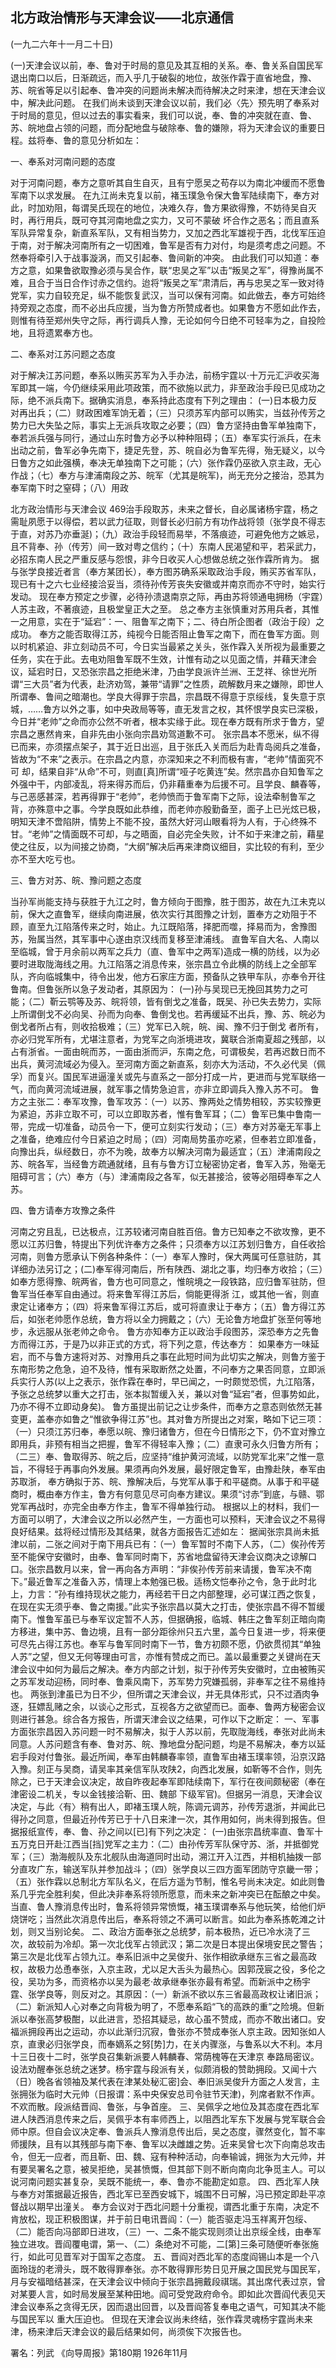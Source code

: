 ## 北方政治情形与天津会议——北京通信

(一九二六年十一月二十日)

(一)天津会议以前，奉、鲁对于时局的意见及其互相的关系。奉、鲁关系自国民军退出南口以后，日渐疏远，而入乎几于破裂的地位，故张作霖于直省地盘，豫、苏、皖省等足以引起奉、鲁冲突的问题尚未解决而待解决之时来津，想在天津会议中，解决此问题。
在我们尚未谈到天津会议以前，我们必〈先〉预先明了奉系对于时局的意见，但以过去的事实看来，我们可以说，奉、鲁的冲突就在直、鲁、苏、皖地盘占领的问题，而分配地盘与破除奉、鲁的嫌隙，将为天津会议的重要日程。兹将奉、鲁的意见分析如左：

一、奉系对河南问题的态度

对于河南问题，奉方之意听其自生自灭，且有宁愿吴之苟存以为南北冲缓而不愿鲁军南下以求发展。
在九江尚未克复以前，褚玉璞急令保大鲁军陆续南下，奉方对此，时加劝阻，每谓吴氏现在的地位，决难久存，鲁方果欲得豫，不妨待吴自灭时，再行用兵，既可夺其河南地盘之实力，又可不蒙破
坏合作之恶名；而且直系军队异常复杂，新直系军队，又有相当势力，又加之西北军雄视于西，北伐军压迫于南，对于解决河南所有之一切困难，鲁军是否有力对付，均是须考虑之问题。不然奉将牵引入于战事漩涡，而又引起奉、鲁间新的冲突。
由此我们可以知道：奉方之意，如果鲁欲取豫必须与吴合作，联“忠吴之军”以击“叛吴之军”，得豫尚属不难，且合于当日合作讨赤之信约。迨将“叛吴之军”肃清后，再与忠吴之军一致对待党军，实力自较充足，纵不能恢复武汉，当可以保有河南。如此做去，奉方可始终持旁观之态度，而不必出兵应援，当为鲁方所赞成者也。如果鲁方不愿如此作去，则惟有待至郑州失守之际，再行调兵人豫，无论如何今日绝不可轻率为之，自投险地，且将遗累奉方也。

二、奉系对江苏问题之态度

对于解决江苏问题，奉系以贿买苏军为入手办法，前杨宇霆以·十万元汇沪收买海军即其一端，今仍继续采用此项政策，而不欲施以武力，非至政治手段已见成功之际，绝不派兵南下。据确实消息，奉系持此态度有下列之理由：
(一)日本极力反对再出兵；（二）财政困难军饷无着；（三）只须苏军内部可以贿实，当兹孙传芳之势力已大失坠之际，事实上无派兵攻取之必要；（四）鲁方坚持由鲁军单独南下，奉若派兵强与同行，通过山东时鲁方必予以种种阻碍；（五）奉军实行派兵，在未出动之前，鲁军必争先南下，捷足先登，苏、皖自必为鲁军先得，殆无疑义，以今日鲁方之如此强横，奉决无单独南下之可能；（六）张作霖仍巫欲入京主政，无心作战；（七）奉方与津浦南段之苏、皖军（尤其是皖军)，尚无充分之接治，恐其为奉军南下时之窒碍；（八）用政

北方政治情形与天津会议  469治手段取苏，未来之督长，自必属诸杨宇霆，杨之需耻夙愿于以得偿，若以武力征取，则督长必归前方有功作战将领（张学良不得志于直，对苏乃亦垂涎)；（九）政治手段轻而易举，不落痕迹，可避免他方之嫉忌，且不背奉、孙（传芳）间一致对粤之信约；（十）东南人民渴望和平，若采武力，必招东南人民之严重反感与怨恨，非今日收买人心想做总统之张作霖所肯为。
据与张学良接近者言（奉方某团长），奉方图苏确系采取政治手段，贿买苏省军队，现已有十之六七业经接洽妥当，须待孙传芳丧失安徽或并南京而亦不守时，始实行发动。
现在奉方预定之步骤，必待孙溃退南京之际，再由苏将领通电拥杨（宇霆）人苏主政，不著痕迹，且极堂皇正大之至。
总之奉方主张慎重对苏用兵者，其惟一之用意，实在于“延宕”：一、阻鲁军之南下；二、待白所企图者（政治于段）之成功。
奉方之能否取得江苏，纯视今日能否阻止鲁军之南下，而在鲁军方面。则以时机紧迫、非立刻动员不可，今日实当最紧之关头，张作霖入关所视为最重要之任务，实在于此。去电劝阻鲁军既不生效，计惟有动之以见面之情，并藉天津会议，延宕时日，又恐张宗昌之拒绝米津，乃由学良派许兰洲、王芝祥、徐世光所谓“三大员”者为代表，赴济劝驾，兼带“请罪”之性质，疏解数月来之嫌隙，即世人所谓奉、鲁间之暗潮也。学良大得罪于宗昌，宗昌既不得意于京绥线，复失意于京城，……鲁方以外之事，如中央政局等等，直无发言之权，其怀恨学良实已深极，今日并“老帅”之命而亦公然不听者，根本实缘于此。现在奉方既有所求于鲁方，望宗昌之惠然肯来，自非先由小张向宗昌劝驾道歉不可。
张宗昌本不愿米，纵不得已而来，亦须摆点架子，其于近日出巡，且于张氏入关而后为赴青岛阅兵之准备，皆故为“不来”之表示。在宗昌之内意，亦深知来之不利而极有害，“老帅”情面究不可
却，结果自非“从命”不可，则直[真]所谓“哑子吃黄连”矣。然宗昌亦自知鲁军之外强中干，内部凌乱，将来得苏而后，仍非藉重奉为后援不可。且学良、麟春等，与己恶感甚深，若再得罪于“老帅”，老帅愤而于鲁军南下之际，设法牵制鲁军之背，亦殊意中之事。今学良既如此恭维，而老帅亦殷勤备至，面子上已光炫已极，明知天津不啻陷阱，情势上不能不投，虽然大好河山眼看将为人有，于心终殊不甘。“老帅”之情面既不可却，与之晤面，自必完全失败，计不如于来津之前，藉星使之往反，以为间接之协商，“大纲”解决后再来津商议细目，实比较的有利，至少亦不至大吃亏也。

三、鲁方对苏、皖、豫问题之态度

当孙军尚能支持与获胜于九江之时，鲁方倾向于图豫，胜于图苏，故在九江未克以前，保大之直鲁军，继续向南进展，依次实行其图豫之计划，置奉方之劝阻于不顾，直至九江陷落传来之时，始止。九江既陷落，择肥而噬，择易而为，舍豫图苏，殆属当然，其军事中心遂由京汉线而复移至津浦线。
直鲁军自大名、人南以至临城，曾于月余前以两军之兵力（直、鲁军中之两军)造成一横的防线，以为必要时进取陇海线之用。九江陷落之消息传来，张宗昌立令此横的防线上之全部军队，齐向临城集中，待令出发，他方石家庄方面，预备队之铁甲车队，亦奉令开往鲁南。但鲁张所以急子发动者，其原因为：
(一)孙与吴现已无挽回其势力之可能；（二）靳云鹗等及苏、皖将领，皆有倒戈之准备，既吴、孙已失去势力，实际上所谓倒戈不必向吴、孙而为向奉、鲁倒戈也。若再缓延不出兵，豫、苏、皖必为倒戈者所占有，则收拾极难；（三）党军已入皖，皖、闽、豫不归于倒戈
者所有，亦必归党军所有，尤堪注意者，为党军之向浙境进攻，冀联合浙南夏超之残部，以占有浙省。一面由皖而苏，一面由浙而沪，东南之危，可谓极矣，若再迟数日而不出兵，黄河流域必为侵入。至河南方面之新直系，刻亦大为活动，不久必代吴（佩孚）而复兴。国民军进逼潼关或先与直系之一部分打成一片，更进而与党军联络一气，而向黄河流域进展，就军事之情势急迫言，亦非立即调兵入豫入苏不可。
鲁方之主张二：奉军攻豫，鲁军攻苏：（一）以苏、豫两处之情势相较，苏实较豫更为紧迫，苏非立取不可，可以立即取苏者，惟有鲁军耳；（二）鲁军已集中鲁南一带，完成一切准备，动员令一下，便可立刻实行发动；（三）奉方对苏毫无军事上之准备，绝难应付今日紧迫之时局；（四）河南局势虽亦吃紧，但奉若立即准备，向豫出兵，纵经数日，亦不为晚，故奉方以解决河南为最适宜；（五）津浦南段之苏、皖各军，当经鲁方疏通就绪，且有与鲁方订立秘密协定者，鲁军入苏，殆毫无阻碍可言；（六）奉方（与）津浦南段之各军，似无甚接洽，彼等必阻碍奉军之人苏。

四、鲁方请奉方攻豫之条件

河南之穷且乱，已达极点，江苏较诸河南自胜百倍。鲁方已知奉之不欲攻豫，更不愿以江苏归鲁，特提出下列优许奉方之条件；只须奉方以江苏划归鲁方，自任收拾河南，则鲁方愿承认下例各种条件：（一）奉军人豫时，保大两属可任意驻防，其详细办法另订之；(二)奉军得河南后，所有陕西、湖北之事，均归奉方收拾；（三）如奉方愿得豫、皖两省，鲁方也可同意之，惟皖境之一段铁路，应归鲁军驻防，但鲁军当任奉军自由通过。将来鲁军得江苏后，倘能更得浙
江，或其他一省，则直隶定让诸奉方；（四）将来鲁军得江苏后，或可将直隶让于奉方；（五）鲁方得江苏后，如张老帅愿作总统，鲁方将以全力拥戴之；（六）无论鲁方地盘扩张至何等地步，永远服从张老帅之命令。
鲁方亦知奉方正以政治手段图苏，深恐奉方之先鲁方而得江苏，于是乃以非正式的方式，将下列之意，传达奉方：
如果奉方一味延宕，而不与鲁方速将对苏、对豫用兵之事在此短时间为此切实之解决，则鲁方鉴于东南形势之危急，迫不及待，惟有采取断然之处置，不问奉方之果否同意，立即派兵实行人苏(以上之表示，张作霖在奉时，早已闻之，一时颇觉恐慌，九江陷落，予张之总统梦以重大之打击，张本拟暂缓入关，兼以对鲁“延宕”者，但事势如此，乃亦不得不立即动身矣)。
鲁方虽提出前记之让步条件，而奉方之意态则依然无甚变更，盖奉亦如鲁之“惟欲争得江苏”也。其对鲁方所提出之对案，略如下记三项：（一）只须江苏归奉，奉愿以皖、豫归诸鲁方，但在今日情形之下，仍不宜对豫立即用兵，非预有相当之把握，鲁军不得轻率入豫；（二）直隶可永久归鲁方所有；（二三）奉、鲁取得苏、皖之后，应坚持“维护黄河流域，以防党军北来”之惟一意旨，不得轻于再事向外发展。果须再向外发展，最好限定鲁军，由豫赴陕，奉军由苏取浙，
奉方确拟于苏、皖、豫解决后，与党军从事于和平磋商。从事于和平磋商时，概由奉方作主，鲁方有何意见尽可向奉方建议。果须“讨赤”到底，与赣、鄂党军再战时，亦完全由奉方作主，鲁军不得单独行动。
根据以上的材料，我们一方面可以明了，大津会议之所以必然产生，一方面也可以预料，天津会议之不易得良好结果。兹将经过情形及其结果，就各方面报告汇述如左：
据闻张宗具尚未抵津以前，二张之间对于南下用兵已有：（一）鲁军暂时不南下人苏，（二）俟孙传芳至不能保守安徽时，由奉、鲁军同时南下，苏省地盘留待天津会议商决之谅解口口。张宗昌数月以来，曾一再向各方声明：“非俟孙传芳前来请援，鲁军决不南下。”最近鲁军之准备入苏，情理上本勉强已极。适杨文恺奉孙之令，急于此时北上，力言：“孙有维持现状之能力，再经若干日之内部整理，必可谋江西之恢复，在现在实无须乎奉、鲁之南援。”此实予张宗昌以莫大之打击，使张宗昌不得不暂缓南下。惟鲁军虽已与奉军议定暂不人苏，但据确报，临城、韩庄之鲁军刻正暗向南方移进，集中苏、鲁边境，且有一部分距徐州只五六里，盖今日复进一步，将来便可尽先占得江苏也。奉军与鲁军同时南下一节，鲁方初颇不愿，仍欲贯彻其“单独人苏”之望，但又无何等理由可言，亦惟有赞成之而已。盖以最重要之关键尚在天津会议中如何为最后之解决。奉方内部之计划，拟于孙传芳失安徽时，立由被贿买之苏军发动迎杨，同时奉、鲁乘风南下，苏军势力究嫌孤弱，非奉军之往不易维持也。
两张到津虽已为日不少，但所谓之天津会议，并无具体形式，只不过酒肉争逐，狂嫖乱赌之余，以谈心之形式，互视各方之欲望而已。面奉、鲁两方秘密会议则进行甚急。综合各方报告，所谓天津会议之结果，可作以下之断定：
一、军事方面张宗昌因入苏问题一时不易解决，拟于人苏以前，先取陇海线，奉张对此尚未同意。人苏问题含有奉、鲁对苏、皖、豫地盘分配问题，均是不易解决，奉方以延宕手段对付鲁张。最近所闻，奉军由韩麟春率领，直鲁军由褚玉璞率领，沿京汉路入豫。刻正与吴商，请吴率其亲信军队攻陕2，向西北发展，如靳等不合作，则先除之，已于天津会议决定，故自昨夜起奉军即陆续南下，军行在夜间颇秘密（奉在津密设二机关，专以金钱接洽靳、田、魏部
下级军官)。但据另一消息，天津会议决定，与此〈有〉稍有出人，即褚玉璞人皖，陈调元调苏，孙传芳退浙，并闻此已得孙之同意，但最近孙传芳已于十八日来津一次，其作用如何，尚未得到报告。但据报纸宣传，奉、鲁、孙之间以[已]有下列之决定：
(一)由张宗昌统率直、鲁军十五万克日开赴江西当[挡]党军之主力：（二）由孙传芳军队保守苏、浙，并抵御党军；（三）渤海舰队及东北舰队由海道同时出动，溯江开入江西，并相机抽拨一部分直攻广东，输送军队并参加战斗；（四）张学良以三四方面军团防守京畿一带；（五）张作霖以总制北方军队名义，在后方遥为节制，惟名号尚未决定。如此则鲁系几乎完全胜利矣，但此决非奉系将领所愿意，而未来之新冲突已在酝酿之中矣。当直、鲁人豫消息传出时，鲁系将领异常愤慨，褚玉璞谓奉系与他玩笑，给他们炉烧饼吃；当然此次消息传出后，奉系将领之不满可以断言。如此为奉系拣乾滩之计划，则又当别论矣。
二、政治方面奉张之总统梦，前本极热，近已冷水浇了三次，故较前为冷却。第一次北伐军占领武汉；第二次是日本提出保境安民之警告；第三次是北伐军占领九江。奉系旧派中之吴俊升、张作相欲承继东三省之最高政权，故极力怂恿奉张，入京主政，尤以足大舌头为最热心。因郭茂宸之役，多伦之役，吴功为多，而资格亦以吴为最老·故承继奉张亦最有希望。而新派中之杨宇霆、张学良等，则反对之。其原因：（一）新派不欲以东三省最高政权让诸旧派；（二）新派知人心对奉之向背极为明了，不愿奉系蹈“飞的高跌的重”之险境。但新派以奉张高梦极酣，以此进言，恐招其疑忌，故心虽不赞成，而亦不敢出诸口。安福派拥段再出之运动，亦以此渐归沉寂，鲁张亦不赞成奉张人京主政。因知张如人京，直隶必归张学良，而奉嫡系之努[势]力，在关内骤涨，与鲁系以大不利。本月十三日夜十二时，张学良召集新派要人韩麟春、常荫槐等在天津京
奉路局密议。设法劝醒奉张总统之迷梦。杨宇霆与段派有关，似颇消极的赞助拥段。又闻十六（日）晚各省领袖及某代表在津某处秘汇密]会、奉旧派吴俊升方面之人发言，主张拥张为临时大元帅（日报谓：系中央保安总司令驻节天津)，列席者默不作声。不欢而散。段派结晋阎、鲁张，与争首座。
三、吴佩孚之地位及其态度在西北军进人陕西消息传来之后，吴佩乎本有率师西上，以阻西北军东下发展与党军联合会师中原。但自会议决定奉、鲁派兵人豫消息传出后，吴之态度，骤然变化，暂不率师援陕，且有以其残部与南下奉、鲁军以决雌雄之势。近来吴曾七次下向南总攻击令，但无一应者，而且靳、田、魏、寇有种种活动，向奉输诚，拥张为大元帅，并有要吴署名之意，被吴拒绝，吴甚愤慨，但其部下则不断向南向北争觅主人。可以说河南问题实甚复杂，吴既不能统一，奉、鲁亦不能勘定如意。
四、西北军人陕与奉方对策据最近报告，西北军已至西安城下，城围不日可解，冯已预定即赴平凉督战以期早出潼关。
奉方会议对于西北问题十分重视，谓西北重于东南，决定不肯放松，现正积极图谋，并于前日电讯晋阎：（一）能否驱走冯玉祥离开包绥、（二）能否向冯部即日进攻，（三）一、二条不能实现则须让出京绥全线，由奉军独立进攻。晋阎覆电谓，第一、（二）条绝对不可能，二[第]三条可随便听奉张施行，如此可见晋军对于国军之态度。
五、晋阎对西北军的态度阎锡山本是一个八面玲珑的老滑头，既不敢得罪奉张。亦不敢得罪形势日见开展之国民党与国民军，月与安福暗结甚深，在天津会议中倾向于张宗昌拥戴段祺瑞。其出席代表过京，曾对某要人言，如时局发展至某种田地。阎可受党政府命令。即如此次晋阎代表见天津会议奉系之贪得无厌，因而退出回晋，以及晋阎答复奉电之语气，可知其决不能与国民军以
重大压迫也。
但现在天津会议尚未终结，张作霖灵魂杨宇霆尚未来津，杨来津后天津会议的最后结果如何，尚须俟下次报告也。

署名：列武
《向导周报》第180期
1926年11月

